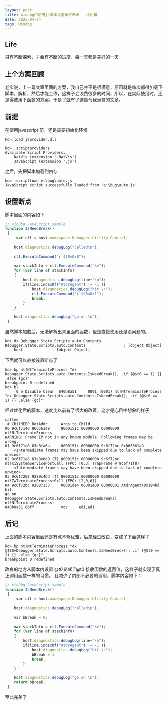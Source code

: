 ```yaml
---
layout: post
title: windbg中使用js脚本设置条件断点 - 优化篇
date: 2023-04-24
tags: windbg
---
```


## Life
只有不断探索，才会有不断的进度，每一天都是美好的一天

## 上个方案回顾
老实说，上一篇文章里面的方案，我自己并不是很满意，原因就是每次都得加载下脚本，解析，然后才能工作，这样子会浪费很多的时间，所以，在实际使用时，还是得使用下函数的方案。于是乎就有了这篇令我满意的文章。

## 前提
在使用javascript 前，还是需要初始化环境
```
kd>.load jsprovider.dll

kd> .scriptproviders
Available Script Providers:
    NatVis (extension '.NatVis')
    JavaScript (extension '.js')
```

之后，先把脚本加载到内存
```
kd> .scriptload e:\bug\auto.js
JavaScript script successfully loaded from 'e:\bug\auto.js'
```

## 设置断点

脚本里面的内容如下
```JavaScript
// WinDbg JavaScript sample
function IsNeedBreak()
 {
     var ctl = host.namespace.Debugger.Utility.Control;
	
	host.diagnostics.debugLog("called\n");
	
	ctl.ExecuteCommand("r $t0=0x0");
	
	var stackInfo = ctl.ExecuteCommand("kv");
	for (var line of stackInfo)
	{
		host.diagnostics.debugLog(line+"\n");
		if(line.indexOf("AtdrAgent") != -1 ){
			host.diagnostics.debugLog("hit \n");
			ctl.ExecuteCommand("r $t0=0x1");
			break;
		}
	}

	host.diagnostics.debugLog("go on \n");
 }
```
虽然脚本加载后，无法解析出来里面的函数，但是直接使用还是没问题的。
```
kd> dx Debugger.State.Scripts.auto.Contents
Debugger.State.Scripts.auto.Contents                 : [object Object]
    host             : [object Object]

```

下面就可以直接设置断点了
```
kd> bp nt!NtTerminateProcess "dx Debugger.State.Scripts.auto.Contents.IsNeedBreak(); .if (@$t0 == 1) {} .else {gc}"
breakpoint 0 redefined
kd> bl
     0 e Disable Clear  840b8a51     0001 (0001) nt!NtTerminateProcess "dx Debugger.State.Scripts.auto.Contents.IsNeedBreak(); .if (@$t0 == 1) {} .else {gc}"

```

经过优化后的脚本，速度比以前有了很大的改善，这才是心目中想象的样子
```
called
 # ChildEBP RetAddr      Args to Child              
00 9c6f7140 866561a9     8000151c 00000000 00000000 nt!NtTerminateProcess
WARNING: Frame IP not in any known module. Following frames may be wrong.
01 9c6f71e8 83e8fa6a     8000151c 00000000 9c6f72bc 0x866561a9
    <Intermediate frames may have been skipped due to lack of complete unwind>
02 9c6f71e8 83e8e8d9 (T) 8000151c 00000000 9c6f72bc nt!KiSystemServicePostCall (FPO: [0,3] TrapFrame @ 9c6f71f8)
    <Intermediate frames may have been skipped due to lack of complete unwind>
03 9c6f7268 9289c4bd (T) 8000151c 00000000 00000000 nt!ZwTerminateProcess+0x11 (FPO: [2,0,0])
04 9c6f72bc 92887133     00001de4 00001e08 00000001 AtdrAgent+0x194bd
hit 
go on 
Debugger.State.Scripts.auto.Contents.IsNeedBreak()
nt!NtTerminateProcess:
840b8a51 8bff            mov     edi,edi
```
## 后记
上面的脚本内容里面还是有点不够优雅，后来经过改良，变成了下面这样子
```
kd> bp nt!NtTerminateProcess "dx @$t0=Debugger.State.Scripts.auto.Contents.IsNeedBreck(); .if (@$t0 == 1) {} .else {gc}"
breakpoint 0 redefined
```

改良的地方从脚本内设置 @$t0 变成了 @$t0 接收函数的返回值，这样子就实现了真正调用函数一样的习惯。 且减少了内部不必要的调用，脚本内容如下：
```javascript
// WinDbg JavaScript sample
function IsNeedBreck()
 {
     var ctl = host.namespace.Debugger.Utility.Control;
	
	host.diagnostics.debugLog("called\n");
	
	var bBreak = 0;
	
	var stackInfo = ctl.ExecuteCommand("kv");
	for (var line of stackInfo)
	{
		host.diagnostics.debugLog(line+"\n");
		if(line.indexOf("AtdrAgent") != -1 ){
			host.diagnostics.debugLog("hit \n");
			bBreak = 1
			break;
		}
	}

	host.diagnostics.debugLog("go on \n");
	return bBreak;
 }
```
至此完美了
